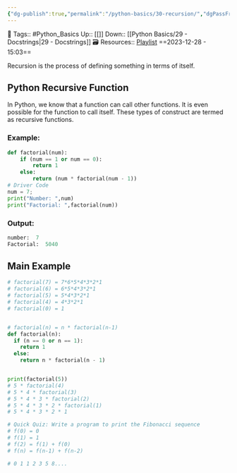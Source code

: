 ```yaml
---
{"dg-publish":true,"permalink":"/python-basics/30-recursion/","dgPassFrontmatter":true,"noteIcon":"3","created":"2023-12-28T15:03:55.076+05:30","updated":"2023-12-28T15:06:23.486+05:30"}
---
```


🧶 Tags:: #Python_Basics 
Up:: [[]]
Down:: [[Python Basics/29 - Docstrings\|29 - Docstrings]]
🗃 Resources:: [Playlist](https://www.youtube.com/playlist?list=PLu0W_9lII9agwh1XjRt242xIpHhPT2llg)
==2023-12-28 - 15:03==

Recursion is the process of defining something in terms of itself.

## Python Recursive Function
In Python, we know that a function can call other functions. It is even possible for the function to call itself. These types of construct are termed as recursive functions.

### Example:
```python
def factorial(num):
	if (num == 1 or num == 0):
		return 1
	else:
		return (num * factorial(num - 1))
# Driver Code
num = 7;
print("Number: ",num)
print("Factorial: ",factorial(num))
```

### Output:
```python
number:  7
Factorial:  5040
```

## Main Example
```python
# factorial(7) = 7*6*5*4*3*2*1
# factorial(6) = 6*5*4*3*2*1
# factorial(5) = 5*4*3*2*1
# factorial(4) = 4*3*2*1
# factorial(0) = 1


# factorial(n) = n * factorial(n-1)
def factorial(n):
  if (n == 0 or n == 1):
    return 1
  else:
    return n * factorial(n - 1)


print(factorial(5))
# 5 * factorial(4)
# 5 * 4 * factorial(3)
# 5 * 4 * 3 * factorial(2)
# 5 * 4 * 3 * 2 * factorial(1)
# 5 * 4 * 3 * 2 * 1

# Quick Quiz: Write a program to print the Fibonacci sequence
# f(0) = 0
# f(1) = 1
# f(2) = f(1) + f(0)
# f(n) = f(n-1) + f(n-2)

# 0 1 1 2 3 5 8....
```